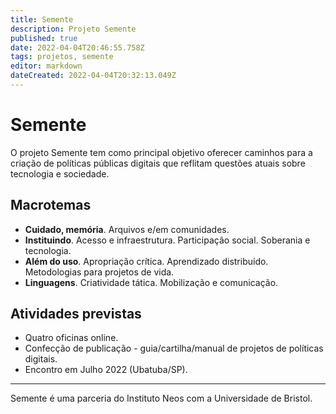 ```yaml
---
title: Semente
description: Projeto Semente
published: true
date: 2022-04-04T20:46:55.758Z
tags: projetos, semente
editor: markdown
dateCreated: 2022-04-04T20:32:13.049Z
---
```


# Semente

O projeto Semente tem como principal objetivo oferecer caminhos para a criação de políticas públicas digitais que reflitam questões atuais sobre tecnologia e sociedade.

## Macrotemas

- **Cuidado, memória**. Arquivos e/em comunidades. 
- **Instituindo**. Acesso e infraestrutura. Participação social. Soberania e tecnologia.
- **Além do uso**. Apropriação crítica. Aprendizado distribuído. Metodologias para projetos de vida.
- **Linguagens**. Criatividade tática. Mobilização e comunicação.

## Atividades previstas

- Quatro oficinas online.
- Confecção de publicação - guia/cartilha/manual de projetos de políticas digitais.
- Encontro em Julho 2022 (Ubatuba/SP).



----

Semente é uma parceria do Instituto Neos com a Universidade de Bristol.

